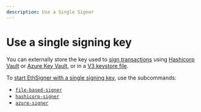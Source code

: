 ```yaml
---
description: Use a Single Signer
---
```


# Use a single signing key

You can externally store the key used to [sign transactions](Transactions/Make-Transactions.md) using [Hashicorp Vault](Store-Keys/Use-Hashicorp.md) or [Azure Key Vault](Store-Keys/Use-Azure.md), or in a [V3 keystore file](../Tutorials/Start-EthSigner.md#create-password-and-key-files).

To [start EthSigner with a single signing key](../Tutorials/Start-EthSigner.md), use the subcommands:

* [`file-based-signer`](../Reference/CLI/CLI-Syntax.md#file-options)
* [`hashicorp-signer`](../Reference/CLI/CLI-Syntax.md#hashicorp-options)
* [`azure-signer`](../Reference/CLI/CLI-Syntax.md#azure-options)
